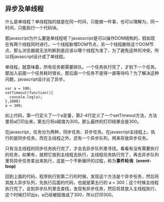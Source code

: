 ## 异步及单线程

什么是单线程？单线程指的就是在同一时间，只能做一件事，也可以理解为，同一时间，只能执行一个代码块。

那javascript为什么要是单线程呢？javasscript是可以操作DOM结构的，假如现在有两个线程同时进行，一个线程新增DOM节点，另一个线程删除这个DOM节点，那么浏览器就无法判断到底应该以哪个线程为准了，为了避免这样的冲突，所以将javascript设计成了单线程。

单线程，就意味着，所有任务都需要排队，一个任务执行完了，才到下一个任务。那加入前面一个任务耗时很长，那后面一个任务不是得一直等待吗？为了解决这种问题，javascript设计出了异步。

	var a = 100;
	setTimeout(function(){
	  console.log(a);
	},1000)
	a = 300;

如上代码，第一行定义了一个a变量，第2-4行定义了一个setTimeout方法，方法里将a打印出来，第五行将a赋值为300。那么最终的打印结果会是300。

在javascript，任务分为两种，同步任务、异步任务。在javascript主线程上，执行的是同步任务，而在主线程之外，还有一个异步队列，用来存放异步任务。

只有当主线程的同步任务执行完了，才会去异步队列里寻找，看看有没有需要执行的任务，如果有，就把它放到主线程去执行，主线程任务执行完了，再去异步队列里将异步任务拿出来执行，这是一个不断循环的过程，称为**事件轮询（event-loop)**

回到上面的代码，程序执行到第二行的时候，发现这个方法是个异步任务，然后将其放入异步队列，先执行后面的代码，也就是第五行的 a = 300；这个时候主线程执行完了，会到异步队列里去查找，发现有异步任务，然后将其放入主线程执行，这个时候打印出a，a已经被赋值成了300，所以打印300。
